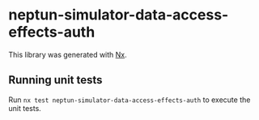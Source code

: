 # neptun-simulator-data-access-effects-auth

This library was generated with [Nx](https://nx.dev).

## Running unit tests

Run `nx test neptun-simulator-data-access-effects-auth` to execute the unit tests.
